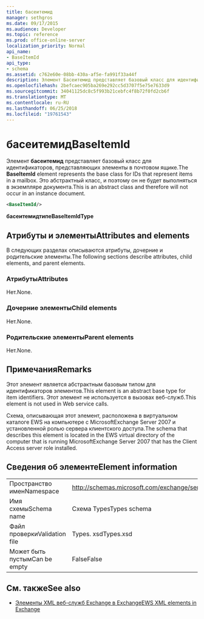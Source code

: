 ```yaml
---
title: басеитемид
manager: sethgros
ms.date: 09/17/2015
ms.audience: Developer
ms.topic: reference
ms.prod: office-online-server
localization_priority: Normal
api_name:
- BaseItemId
api_type:
- schema
ms.assetid: c762e60e-08bb-430a-af5e-fa991f33a44f
description: Элемент Басеитемид представляет базовый класс для идентификаторов, представляющих элементы в почтовом ящике. Это абстрактный класс, и поэтому он не будет выполняться в экземпляре документа.
ms.openlocfilehash: 2befcaec905ba269e292cc5d3707f5e75e7633d9
ms.sourcegitcommit: 34041125dc8c5f993b21cebfc4f8b72f0fd2cb6f
ms.translationtype: MT
ms.contentlocale: ru-RU
ms.lasthandoff: 06/25/2018
ms.locfileid: "19761543"
---
```

# <a name="baseitemid"></a><span data-ttu-id="3714f-104">басеитемид</span><span class="sxs-lookup"><span data-stu-id="3714f-104">BaseItemId</span></span>

<span data-ttu-id="3714f-105">Элемент **басеитемид** представляет базовый класс для идентификаторов, представляющих элементы в почтовом ящике.</span><span class="sxs-lookup"><span data-stu-id="3714f-105">The **BaseItemId** element represents the base class for IDs that represent items in a mailbox.</span></span> <span data-ttu-id="3714f-106">Это абстрактный класс, и поэтому он не будет выполняться в экземпляре документа.</span><span class="sxs-lookup"><span data-stu-id="3714f-106">This is an abstract class and therefore will not occur in an instance document.</span></span> 
  
```xml
<BaseItemId/>
```

 <span data-ttu-id="3714f-107">**басеитемидтипе**</span><span class="sxs-lookup"><span data-stu-id="3714f-107">**BaseItemIdType**</span></span>
## <a name="attributes-and-elements"></a><span data-ttu-id="3714f-108">Атрибуты и элементы</span><span class="sxs-lookup"><span data-stu-id="3714f-108">Attributes and elements</span></span>

<span data-ttu-id="3714f-109">В следующих разделах описываются атрибуты, дочерние и родительские элементы.</span><span class="sxs-lookup"><span data-stu-id="3714f-109">The following sections describe attributes, child elements, and parent elements.</span></span>
  
### <a name="attributes"></a><span data-ttu-id="3714f-110">Атрибуты</span><span class="sxs-lookup"><span data-stu-id="3714f-110">Attributes</span></span>

<span data-ttu-id="3714f-111">Нет.</span><span class="sxs-lookup"><span data-stu-id="3714f-111">None.</span></span>
  
### <a name="child-elements"></a><span data-ttu-id="3714f-112">Дочерние элементы</span><span class="sxs-lookup"><span data-stu-id="3714f-112">Child elements</span></span>

<span data-ttu-id="3714f-113">Нет.</span><span class="sxs-lookup"><span data-stu-id="3714f-113">None.</span></span>
  
### <a name="parent-elements"></a><span data-ttu-id="3714f-114">Родительские элементы</span><span class="sxs-lookup"><span data-stu-id="3714f-114">Parent elements</span></span>

<span data-ttu-id="3714f-115">Нет.</span><span class="sxs-lookup"><span data-stu-id="3714f-115">None.</span></span>
  
## <a name="remarks"></a><span data-ttu-id="3714f-116">Примечания</span><span class="sxs-lookup"><span data-stu-id="3714f-116">Remarks</span></span>

<span data-ttu-id="3714f-117">Этот элемент является абстрактным базовым типом для идентификаторов элементов.</span><span class="sxs-lookup"><span data-stu-id="3714f-117">This element is an abstract base type for item identifiers.</span></span> <span data-ttu-id="3714f-118">Этот элемент не используется в вызовах веб-служб.</span><span class="sxs-lookup"><span data-stu-id="3714f-118">This element is not used in Web service calls.</span></span>
  
<span data-ttu-id="3714f-119">Схема, описывающая этот элемент, расположена в виртуальном каталоге EWS на компьютере с MicrosoftExchange Server 2007 и установленной ролью сервера клиентского доступа.</span><span class="sxs-lookup"><span data-stu-id="3714f-119">The schema that describes this element is located in the EWS virtual directory of the computer that is running MicrosoftExchange Server 2007 that has the Client Access server role installed.</span></span>
  
## <a name="element-information"></a><span data-ttu-id="3714f-120">Сведения об элементе</span><span class="sxs-lookup"><span data-stu-id="3714f-120">Element information</span></span>

|||
|:-----|:-----|
|<span data-ttu-id="3714f-121">Пространство имен</span><span class="sxs-lookup"><span data-stu-id="3714f-121">Namespace</span></span>  <br/> |http://schemas.microsoft.com/exchange/services/2006/types  <br/> |
|<span data-ttu-id="3714f-122">Имя схемы</span><span class="sxs-lookup"><span data-stu-id="3714f-122">Schema name</span></span>  <br/> |<span data-ttu-id="3714f-123">Схема Types</span><span class="sxs-lookup"><span data-stu-id="3714f-123">Types schema</span></span>  <br/> |
|<span data-ttu-id="3714f-124">Файл проверки</span><span class="sxs-lookup"><span data-stu-id="3714f-124">Validation file</span></span>  <br/> |<span data-ttu-id="3714f-125">Types. xsd</span><span class="sxs-lookup"><span data-stu-id="3714f-125">Types.xsd</span></span>  <br/> |
|<span data-ttu-id="3714f-126">Может быть пустым</span><span class="sxs-lookup"><span data-stu-id="3714f-126">Can be empty</span></span>  <br/> |<span data-ttu-id="3714f-127">False</span><span class="sxs-lookup"><span data-stu-id="3714f-127">False</span></span>  <br/> |
   
## <a name="see-also"></a><span data-ttu-id="3714f-128">См. также</span><span class="sxs-lookup"><span data-stu-id="3714f-128">See also</span></span>



- [<span data-ttu-id="3714f-129">Элементы XML веб-служб Exchange в Exchange</span><span class="sxs-lookup"><span data-stu-id="3714f-129">EWS XML elements in Exchange</span></span>](ews-xml-elements-in-exchange.md)

